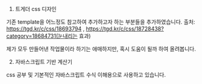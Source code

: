 1. 트게더 css 디자인

기존 template을 어느정도 참고하여 추가하고자 하는 부분들을 추가하였습니다.
출처: https://tgd.kr/c/css/18693794 , https://tgd.kr/c/css/18728438?category=18684731(눈내리는 효과)

제가 모두 만들어낸 작업물이라 하기는 애매하지만, 혹시 도움이 될까 하여 올려봅니다.

2. 자바스크립트 기반 계산기

css 공부 및 기본적인 자바스크립트 수식 이해용으로 사용하고 있습니다.
